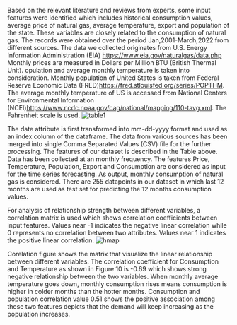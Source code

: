 Based on the relevant literature and reviews from experts, some input features were identified which includes historical consumption values,
average price of natural gas, average temperature, export and population of the state. These variables are closely related to the 
consumption of natural gas. 
The records were obtained over the period Jan,2001-March,2022 from different sources. The data we collected originates from U.S. Energy Information Administration (EIA) https://www.eia.gov/naturalgas/data.php
Monthly prices are measured in Dollars per Million BTU (British Thermal Unit). opulation and average monthly temperature is taken into consideration. 
Monthly population of United States is taken from Federal Reserve Economic Data (FRED)https://fred.stlouisfed.org/series/POPTHM.
The average monthly temperature of US is accessed from National Centers for Environmental Information (NCEI)https://www.ncdc.noaa.gov/cag/national/mapping/110-tavg.xml.
The Fahrenheit scale is used.
![table1](https://github.com/sonijee/Predictions/assets/136623761/223b7694-eaec-4e0a-bcea-d15de854b32b)

The date attribute is first transformed into mm-dd-yyyy format and used as an index column
of the dataframe. The data from various sources has been
merged into single Comma Separated Values (CSV) file for the
further processing. The features of our dataset is described in
the Table above. Data has been collected at an monthly frequency.
The features Price, Temperature, Population, Export and Consumption are considered as input for the time series forecasting. As output, monthly consumption of natural gas is 
considered. There are 255 datapoints in our dataset in which
last 12 months are used as test set for predicting the 12 months
consumption values.



For analysis of relationship strength between different variables, a correlation matrix is used which shows correlation coefficients between input features. Values near -1 indicates the negative linear correlation while
0 represents no correlation between two attributes.  Values near 1 indicates the positive linear correlation. 
![hmap](https://github.com/sonijee/Predictions/assets/136623761/d8f65896-78b0-4ef1-9e7e-42182b38c086)



Corelation figure shows the matrix that visualize the linear relationship between different variables. The correlation coefficient
for Consumption and Temperature as shown in Figure 10 is
-0.69 which shows strong negative relationship between the
two variables. When monthly average temperature goes down,
monthly consumption rises means consumption is higher in
colder months than the hotter months. Consumption and population correlation value 0.51 shows the positive association
among these two features depicts that the demand will keep
increasing as the population increases.

